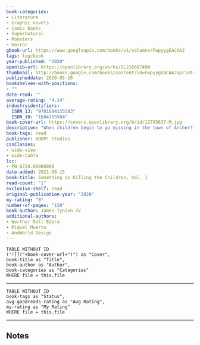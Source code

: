 ```yaml
---
book-categories:
- Literature
- Graphic novels
- Comic books
- Supernatural
- Monsters
- Horror
gbook-url: https://www.googleapis.com/books/v1/volumes/FwpyygEACAAJ
tags: log/book
year-published: "2020"
openlib-url: https://openlibrary.org/works/OL21668748W
thumbnail: http://books.google.com/books/content?id=FwpyygEACAAJ&printsec=frontcover&img=1&zoom=1&source=gbs_api
publisheddate: 2020-05-26
bookshelves-with-positions:
- ""
date-read: ""
average-rating: "4.14"
industryidentifiers:
  ISBN_13: "9781684155583"
  ISBN_10: "1684155584"
book-cover-url: https://covers.openlibrary.org/b/id/12705637-M.jpg
description: "When children begin to go missing in the town of Archer???s Peak, all hope seems lost until a mysterious woman arrives to reveal that terrifying creatures are behind the chaos - and that she alone will destroy them, no matter the cost. IT???S THE MONSTERS WHO SHOULD BE AFRAID. When the children of Archer's Peak???a sleepy town in the heart of America???begin to go missing, everything seems hopeless. Most children never return, but the ones that do have terrible stories???impossible details of terrifying creatures that live in the shadows. Their only hope of finding and eliminating the threat is the arrival of a mysterious stranger, one who believes the children and claims to be the only one who sees what they can see. Her name is Erica Slaughter. She kills monsters. That is all she does, and she bears the cost because it must be done. GLAAD Award-winning writer James Tynion IV (The Woods, Batman: Detective Comics) teams with artist Werther Dell???Edera (Briggs Land) for an all-new story about staring into the abyss. Collects Something is Killing the Children #1-5."
book-tags: read
publisher: BOOM! Studios
cssClasses:
- wide-view
- wide-table
lcc:
- PN-6728.00000000
date-added: 2021-08-15
book-title: Something is Killing the Children, Vol. 1
read-count: "1"
exclusive-shelf: read
original-publication-year: "2020"
my-rating: "0"
number-of-pages: "128"
book-author: James Tynion IV
additional-authors:
- Werther Dell'Edera
- Miquel Muerto
- AndWorld Design
---
```


```dataview
TABLE WITHOUT ID
("![]("+book-cover-url+")") as "Cover",
book-title as "Title",
book-author as "Author",
book-categories as "Categories"
WHERE file = this.file
```
---
```dataview
TABLE WITHOUT ID
book-tags as "Status",
avg-goodreads-rating as "Avg Rating",
my-rating as "My Rating"
WHERE file = this.file
```
---
## Notes


